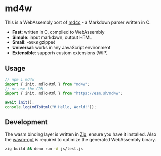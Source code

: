 # md4w

This is a WebAssembly port of
[md4c](https://github.com/mity/md4c) - a Markdown parser written in C.

- **Fast**: written in C, compiled to WebAssembly
- **Simple**: input markdown, output HTML
- **Small**: `~50KB` gzipped
- **Universal**: works in any JavaScript environment
- **Extensible**: supports custom extensions (WIP)

## Usage

```js
// npm i md4w
import { init, mdToHtml } from "md4w";
// or use the CDN
import { init, mdToHtml } from "https://esm.sh/md4w";

await init();
console.log(mdToHtml("# Hello, World!"));
```

## Development

The wasm binding layer is written in [Zig](https://ziglang.org/), ensure you
have it installed. Also the [wasm-opt](https://github.com/WebAssembly/binaryen) is
required to optimize the generated WebAssembly binary.

```bash
zig build && deno run -A js/test.js
```
